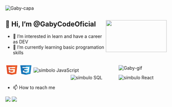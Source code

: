 <div>
  <img align="center" alt="Gaby-capa" height="150" width="1200" src="https://cdn.discordapp.com/attachments/1266949400949821475/1266984733271920671/giphy_1.gif?ex=66b6f4fb&is=66b5a37b&hm=1b34cb0cece0becb6d459c3b3109959b217e99c08f583d8e85143383effb2195&">
</div>

## 👋 Hi, I’m @GabyCodeOficial <img align="right" height="100" width="190" src="https://github.com/sindresorhus/sindresorhus/blob/main/welcome-header.gif"> 
- 👀 I’m interested in learn and have a career as DEV
- 🌱 I’m currently learning basic programation skills
<div style="display: inline_block"><br>
  <img align="center" alt="símbolo HTML" height="30" width="40" src="https://raw.githubusercontent.com/devicons/devicon/master/icons/html5/html5-original.svg">
  <img align="center" alt="símbolo CSS" height="30" width="40" src="https://raw.githubusercontent.com/devicons/devicon/master/icons/css3/css3-original.svg">
  <img align="center" alt="símbolo JavaScript" hight="30" width="40" src="https://cdn.discordapp.com/attachments/1266949400949821475/1271471475488198758/javascript-logo-javascript-icon-transparent-free-png.png?ex=66c3fbd6&is=66c2aa56&hm=4dd6e0f8c2941879df508a0edc5cc7c86bfbb6982a7d7f9b225b648ad94ecd6c&">
  <img align="right" alt="Gaby-gif" hight="150" width="150" src="https://cdn.discordapp.com/attachments/1266949400949821475/1266949523897450567/gifmaker_me.gif?ex=66b6d431&is=66b582b1&hm=d44100d44fed8db33f79d30438d49ac6555028aefde851b3c5aaa465a7975631&">
  <img align="right" alt="símbulo React" hight="150" width="150" src="https://cdn.discordapp.com/attachments/1266949400949821475/1274920109160403004/1183672.png?ex=66c40160&is=66c2afe0&hm=6cd8cd503d85bcd2c8e178dc3b348fa8f1033c3d880f79dc9e2ff7681ad9c869&">
  <img align="right" alt="símbulo SQL" hight="150" width="150" src="https://cdn.discordapp.com/attachments/1266949400949821475/1274919291799470122/4248443.png?ex=66c4009e&is=66c2af1e&hm=d7dc41446ac611d86d64eb15a4e3a90cd12986a465893bd036bb32bfa9ebbb87&">

</div>
  
  ## 
 - 📫 How to reach me 
<div> 
  <a href ="mailto:gabriellycardoso.contato@gmail.com"><img src="https://img.shields.io/badge/-Gmail-%23333?style=for-the-badge&logo=gmail&logoColor=white" target="_blank"></a>
  <a href="https://www.linkedin.com/in/gabriellycardoso/" target="_blank"><img src="https://img.shields.io/badge/-LinkedIn-%230077B5?style=for-the-badge&logo=linkedin&logoColor=white" target="_blank"></a> 
  
</div>
